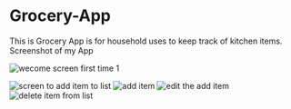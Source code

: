 # Grocery-App
This is Grocery App is for household  uses to keep track of kitchen items.
Screenshot of my App


![wecome screen first time 1](https://user-images.githubusercontent.com/26816519/41734541-ea61b52c-75a4-11e8-82b9-96046da3ff40.png )

![screen to add item to list](https://user-images.githubusercontent.com/26816519/41734553-f282a8e2-75a4-11e8-925e-b85f04bd66ab.png)
![add item](https://user-images.githubusercontent.com/26816519/41734560-f6f1a43c-75a4-11e8-951c-2ea48b9c5b7a.png)
![edit the add item](https://user-images.githubusercontent.com/26816519/41734566-fad274be-75a4-11e8-971c-5316760a885f.png)
![delete item from list](https://user-images.githubusercontent.com/26816519/41734571-fdd8cd8e-75a4-11e8-9bb0-aa9d161152e9.png)
